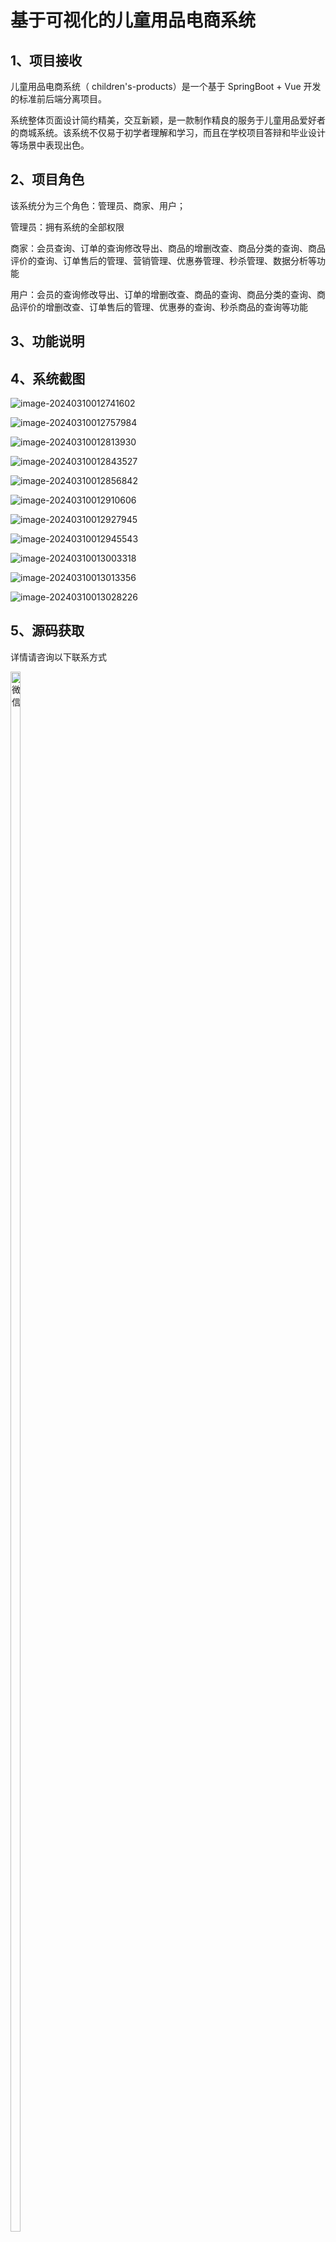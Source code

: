 # 基于可视化的儿童用品电商系统



## 1、项目接收

儿童用品电商系统（ children's-products）是一个基于 SpringBoot + Vue 开发的标准前后端分离项目。

系统整体页面设计简约精美，交互新颖，是一款制作精良的服务于儿童用品爱好者的商城系统。该系统不仅易于初学者理解和学习，而且在学校项目答辩和毕业设计等场景中表现出色。

## 2、项目角色

该系统分为三个角色：管理员、商家、用户；

管理员：拥有系统的全部权限

商家：会员查询、订单的查询修改导出、商品的增删改查、商品分类的查询、商品评价的查询、订单售后的管理、营销管理、优惠券管理、秒杀管理、数据分析等功能

用户：会员的查询修改导出、订单的增删改查、商品的查询、商品分类的查询、商品评价的增删改查、订单售后的管理、优惠券的查询、秒杀商品的查询等功能

## 3、功能说明





## 4、系统截图

![image-20240310012741602](https://javaxiaobear-1301481032.cos.ap-guangzhou.myqcloud.com/picture-bed/image-20240310012741602.png)

![image-20240310012757984](https://javaxiaobear-1301481032.cos.ap-guangzhou.myqcloud.com/picture-bed/image-20240310012757984.png)

![image-20240310012813930](https://javaxiaobear-1301481032.cos.ap-guangzhou.myqcloud.com/picture-bed/image-20240310012813930.png)

![image-20240310012843527](https://javaxiaobear-1301481032.cos.ap-guangzhou.myqcloud.com/picture-bed/image-20240310012843527.png)

![image-20240310012856842](https://javaxiaobear-1301481032.cos.ap-guangzhou.myqcloud.com/picture-bed/image-20240310012856842.png)

![image-20240310012910606](https://javaxiaobear-1301481032.cos.ap-guangzhou.myqcloud.com/picture-bed/image-20240310012910606.png)

![image-20240310012927945](https://javaxiaobear-1301481032.cos.ap-guangzhou.myqcloud.com/picture-bed/image-20240310012927945.png)

![image-20240310012945543](https://javaxiaobear-1301481032.cos.ap-guangzhou.myqcloud.com/picture-bed/image-20240310012945543.png)

![image-20240310013003318](https://javaxiaobear-1301481032.cos.ap-guangzhou.myqcloud.com/picture-bed/image-20240310013003318.png)

![image-20240310013013356](https://javaxiaobear-1301481032.cos.ap-guangzhou.myqcloud.com/picture-bed/image-20240310013013356.png)

![image-20240310013028226](https://javaxiaobear-1301481032.cos.ap-guangzhou.myqcloud.com/picture-bed/image-20240310013028226.png)

## 5、源码获取
详情请咨询以下联系方式

<img src="https://javaxiaobear-1301481032.cos.ap-guangzhou.myqcloud.com/picture-bed/WeChat1.png" style="width: 18%;height: 80%;" referrerpolicy="no-referrer" alt="微信">
